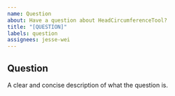 ```yaml
---
name: Question
about: Have a question about HeadCircumferenceTool?
title: "[QUESTION]"
labels: question
assignees: jesse-wei
---
```


## Question

A clear and concise description of what the question is.
